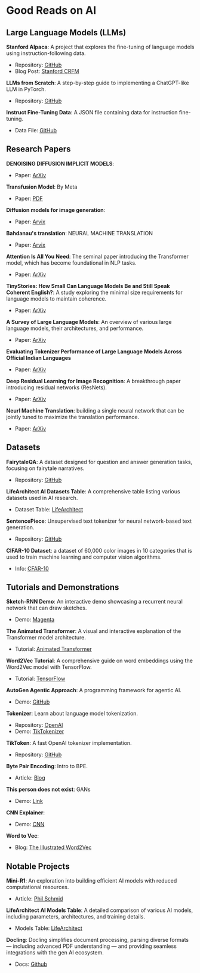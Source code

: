 # Good Reads on AI

## Large Language Models (LLMs)

**Stanford Alpaca**: A project that explores the fine-tuning of language models using instruction-following data.  
- Repository: [GitHub](https://github.com/tatsu-lab/stanford_alpaca)  
- Blog Post: [Stanford CRFM](https://crfm.stanford.edu/2023/03/13/alpaca.html)  

**LLMs from Scratch**: A step-by-step guide to implementing a ChatGPT-like LLM in PyTorch.  
- Repository: [GitHub](https://github.com/rasbt/LLMs-from-scratch)  

**Instruct Fine-Tuning Data**: A JSON file containing data for instruction fine-tuning.  
- Data File: [GitHub](https://github.com/rasbt/LLMs-from-scratch/blob/main/ch07/01_main-chapter-code/instruction-data.json)  

## Research Papers

**DENOISING DIFFUSION IMPLICIT MODELS**: 
- Paper: [ArXiv](https://arxiv.org/pdf/2010.02502)

**Transfusion Model**: By Meta
- Paper: [PDF](https://scontent.fbom20-1.fna.fbcdn.net/v/t39.2365-6/458329989_1185249415928627_5069958142052187243_n.pdf?_nc_cat=106&ccb=1-7&_nc_sid=3c67a6&_nc_ohc=E0WwNfStWIoQ7kNvwFOdxJI&_nc_oc=Adk4MmAPwVNb3Ji9_0rNIGRPKcK48ZNHaDkafYHJvDnYK6xwPAQCgSB3r6NMWqfq99U&_nc_zt=14&_nc_ht=scontent.fbom20-1.fna&_nc_gid=3umDoEI4ZvX4Of2MHGvzCw&oh=00_AfFpiIt9kyIIlaCCX3lkyKwXjvfBC7PYduqImVEybhHuDg&oe=6806BEE6)

**Diffusion models for image generation**: 
- Paper: [Arvix](https://arxiv.org/pdf/2006.11239)

**Bahdanau's translation**: NEURAL MACHINE TRANSLATION
- Paper: [Arvix](https://arxiv.org/pdf/1409.0473)

**Attention Is All You Need**: The seminal paper introducing the Transformer model, which has become foundational in NLP tasks.  
- Paper: [ArXiv](https://arxiv.org/pdf/1706.03762)  

**TinyStories: How Small Can Language Models Be and Still Speak Coherent English?**: A study exploring the minimal size requirements for language models to maintain coherence.  
- Paper: [ArXiv](https://arxiv.org/abs/2305.07759)  

**A Survey of Large Language Models**: An overview of various large language models, their architectures, and performance.  
- Paper: [ArXiv](https://arxiv.org/abs/2206.07682)  

**Evaluating Tokenizer Performance of Large Language Models Across Official Indian Languages**  
- Paper: [ArXiv](https://arxiv.org/html/2411.12240v2#:~:text=A%20lower%20proportion%20indicates%20better,a%20baseline%20tokenizer%20%5B12%5D%20.)  

**Deep Residual Learning for Image Recognition**: A breakthrough paper introducing residual networks (ResNets).  
- Paper: [ArXiv](https://arxiv.org/pdf/1508.07909)

**Neurl Machine Translation**: building a single neural network that can be jointly tuned to maximize the translation performance.
- Paper: [ArXiv](https://arxiv.org/pdf/1409.0473)

## Datasets

**FairytaleQA**: A dataset designed for question and answer generation tasks, focusing on fairytale narratives.  
- Repository: [GitHub](https://github.com/uci-soe/FairytaleQAData)  

**LifeArchitect AI Datasets Table**: A comprehensive table listing various datasets used in AI research.  
- Dataset Table: [LifeArchitect](https://lifearchitect.ai/datasets-table/)  

**SentencePiece**: Unsupervised text tokenizer for neural network-based text generation.  
- Repository: [GitHub](https://github.com/google/sentencepiece)

**CIFAR-10 Dataset**: a dataset of 60,000 color images in 10 categories that is used to train machine learning and computer vision algorithms.
- Info: [CFAR-10](https://www.cs.toronto.edu/~kriz/cifar.html)

## Tutorials and Demonstrations

**Sketch-RNN Demo**: An interactive demo showcasing a recurrent neural network that can draw sketches.  
- Demo: [Magenta](https://magenta.tensorflow.org/sketch-rnn-demo)  

**The Animated Transformer**: A visual and interactive explanation of the Transformer model architecture.  
- Tutorial: [Animated Transformer](https://prvnsmpth.github.io/animated-transformer/)  

**Word2Vec Tutorial**: A comprehensive guide on word embeddings using the Word2Vec model with TensorFlow.  
- Tutorial: [TensorFlow](https://www.tensorflow.org/text/tutorials/word2vec)  

**AutoGen Agentic Approach**: A programming framework for agentic AI.  
- Demo: [GitHub](https://github.com/microsoft/autogen)  

**Tokenizer**: Learn about language model tokenization.  
- Repository: [OpenAI](https://platform.openai.com/tokenizer)  
- Demo: [TikTokenizer](https://tiktokenizer.vercel.app/)  

**TikToken**: A fast OpenAI tokenizer implementation.  
- Repository: [GitHub](https://github.com/openai/tiktoken)

**Byte Pair Encoding**: Intro to BPE.
- Article: [Blog](https://sebastianraschka.com/blog/2025/bpe-from-scratch.html)

**This person does not exist**: GANs
 - Demo: [Link](https://thispersondoesnotexist.com/)

**CNN Explainer**:
- Demo: [CNN](https://poloclub.github.io/cnn-explainer/)

**Word to Vec**:
- Blog: [The Illustrated Word2Vec](https://jalammar.github.io/illustrated-word2vec/)

## Notable Projects

**Mini-R1**: An exploration into building efficient AI models with reduced computational resources.  
- Article: [Phil Schmid](https://www.philschmid.de/mini-deepseek-r1)  

**LifeArchitect AI Models Table**: A detailed comparison of various AI models, including parameters, architectures, and training details.  
- Models Table: [LifeArchitect](https://lifearchitect.ai/models-table/)

**Docling**: Docling simplifies document processing, parsing diverse formats — including advanced PDF understanding — and providing seamless integrations with the gen AI ecosystem.
- Docs: [Github](https://github.com/docling-project/docling)

